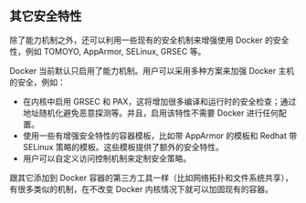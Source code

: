 ## 其它安全特性
除了能力机制之外，还可以利用一些现有的安全机制来增强使用 Docker 的安全性，例如 TOMOYO, AppArmor, SELinux, GRSEC 等。

Docker 当前默认只启用了能力机制。用户可以采用多种方案来加强 Docker 主机的安全，例如：
* 在内核中启用 GRSEC 和 PAX，这将增加很多编译和运行时的安全检查；通过地址随机化避免恶意探测等。并且，启用该特性不需要 Docker 进行任何配置。
* 使用一些有增强安全特性的容器模板，比如带 AppArmor 的模板和 Redhat 带 SELinux 策略的模板。这些模板提供了额外的安全特性。
* 用户可以自定义访问控制机制来定制安全策略。

跟其它添加到 Docker 容器的第三方工具一样（比如网络拓扑和文件系统共享），有很多类似的机制，在不改变 Docker 内核情况下就可以加固现有的容器。
